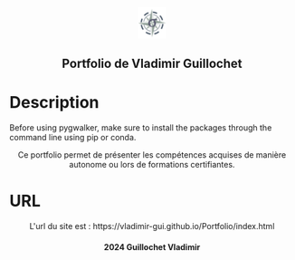<p align="center"><a href="https://vladimir-gui.github.io/Portfolio/index.html"><img width=10% alt="logo logiciel" src="/logo_optinav.png" /></a></p>

<h2 align="center">Portfolio de Vladimir Guillochet</h2>

# Description
Before using pygwalker, make sure to install the packages through the command line using pip or conda.


<p align="center">
  Ce portfolio permet de présenter les compétences acquises de manière autonome ou lors de formations certifiantes.
</p>

# URL
<p align="center">
L'url du site est : https://vladimir-gui.github.io/Portfolio/index.html
</p>


<h4 align="center">2024 Guillochet Vladimir</h4>
